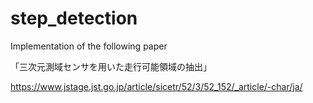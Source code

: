 # step_detection   
  
Implementation of the following paper

「三次元測域センサを用いた走行可能領域の抽出」　　
  
https://www.jstage.jst.go.jp/article/sicetr/52/3/52_152/_article/-char/ja/
